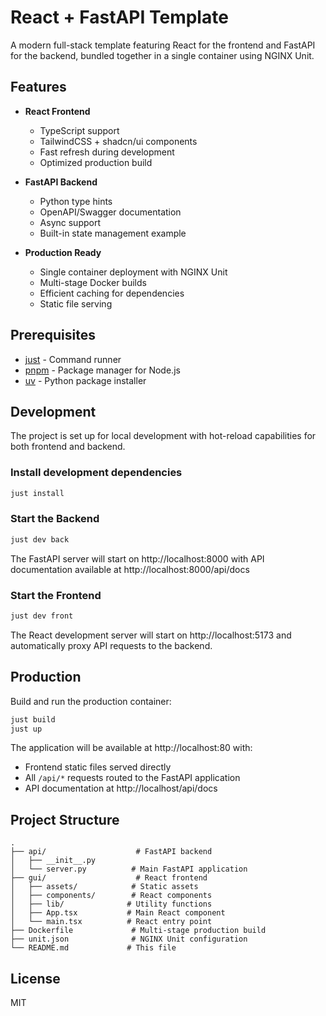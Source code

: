 # React + FastAPI Template

A modern full-stack template featuring React for the frontend and FastAPI for the backend, bundled together in a single container using NGINX Unit.

## Features

- **React Frontend**
  - TypeScript support
  - TailwindCSS + shadcn/ui components
  - Fast refresh during development
  - Optimized production build

- **FastAPI Backend**
  - Python type hints
  - OpenAPI/Swagger documentation
  - Async support
  - Built-in state management example

- **Production Ready**
  - Single container deployment with NGINX Unit
  - Multi-stage Docker builds
  - Efficient caching for dependencies
  - Static file serving

## Prerequisites

- [just](https://github.com/casey/just) - Command runner
- [pnpm](https://pnpm.io) - Package manager for Node.js
- [uv](https://github.com/astral-sh/uv) - Python package installer

## Development

The project is set up for local development with hot-reload capabilities for both frontend and backend.

### Install development dependencies

```bash
just install
```

### Start the Backend

```bash
just dev back
```

The FastAPI server will start on http://localhost:8000 with API documentation available at http://localhost:8000/api/docs

### Start the Frontend

```bash
just dev front
```

The React development server will start on http://localhost:5173 and automatically proxy API requests to the backend.

## Production

Build and run the production container:

```bash
just build
just up
```

The application will be available at http://localhost:80 with:
- Frontend static files served directly
- All `/api/*` requests routed to the FastAPI application
- API documentation at http://localhost/api/docs

## Project Structure

```
.
├── api/                    # FastAPI backend
│   ├── __init__.py
│   └── server.py          # Main FastAPI application
├── gui/                    # React frontend
│   ├── assets/            # Static assets
│   ├── components/        # React components
│   ├── lib/              # Utility functions
│   ├── App.tsx           # Main React component
│   └── main.tsx          # React entry point
├── Dockerfile             # Multi-stage production build
├── unit.json              # NGINX Unit configuration
└── README.md             # This file
```

## License

MIT
